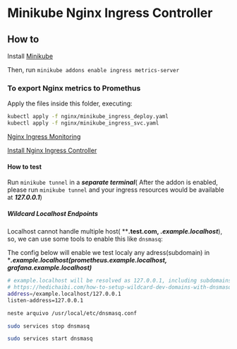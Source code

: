 # Minikube Nginx Ingress Controller

## How to

Install [Minikube](https://minikube.sigs.k8s.io/docs/start/)

Then, run `minikube addons enable ingress metrics-server`

### To export Nginx metrics to Promethus

Apply the files inside this folder, executing:

```sh
kubectl apply -f nginx/minikube_ingress_deploy.yaml
kubectl apply -f nginx/minikube_ingress_svc.yaml
```

[Nginx Ingress Monitoring](https://kubernetes.github.io/ingress-nginx/user-guide/monitoring/)

[Install Nginx Ingress Controller](https://kubernetes.github.io/ingress-nginx/deploy/)

#### How to test

Run `minikube tunnel` in a ***separate terminal***( After the addon is enabled, please run `minikube tunnel` and your ingress resources would be available at ***127.0.0.1***)

##### Wildcard Localhost Endpoints

Localhost cannot handle multiple host( ****.test.com, *.example.localhost***), so, we can use some tools to enable this like `dnsmasq`:

The config below will enable we test localy any adress(subdomain) in ****.example.localhost(prometheus.example.localhost, grafana.example.localhost)***

```sh
# example.localhost will be resolved as 127.0.0.1, including subdomains
# https://hedichaibi.com/how-to-setup-wildcard-dev-domains-with-dnsmasq-on-a-mac/
address=/example.localhost/127.0.0.1
listen-address=127.0.0.1

neste arquivo /usr/local/etc/dnsmasq.conf

sudo services stop dnsmasq

sudo services start dnsmasq
```
